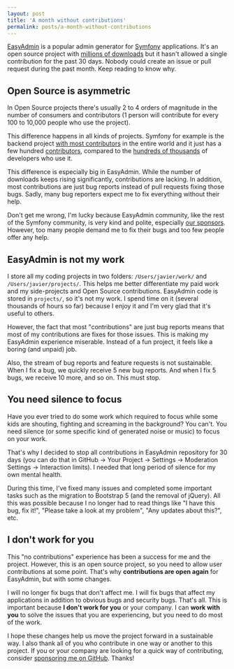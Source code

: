 ```yaml
---
layout: post
title: 'A month without contributions'
permalink: posts/a-month-without-contributions
---
```


[EasyAdmin](https://github.com/EasyCorp/EasyAdminBundle) is a popular admin
generator for [Symfony](https://symfony.com) applications. It's an open source
project with [millions of downloads](https://packagist.org/packages/easycorp/easyadmin-bundle/stats)
but it hasn't allowed a single contribution for the past 30 days. Nobody could
create an issue or pull request during the past month. Keep reading to know why.

Open Source is asymmetric
-------------------------

In Open Source projects there's usually 2 to 4 orders of magnitude in the number
of consumers and contributors (1 person will contribute for every 100 to
10,000 people who use the project).

This difference happens in all kinds of projects. Symfony for example is the
backend project [with most contributors](https://symfony.com/blog/symfony-was-the-backend-framework-with-the-most-contributors-in-2019)
in the entire world and it just has a few hundred [contributors](https://symfony.com/contributors),
compared to the [hundreds of thousands](https://symfony.com/what-is-symfony) of
developers who use it.

This difference is especially big in EasyAdmin. While the number of downloads
keeps rising significantly, contributions are lacking. In addition, most
contributions are just bug reports instead of pull requests fixing those bugs.
Sadly, many bug reporters expect me to fix everything without their help.

Don't get me wrong, I'm lucky because EasyAdmin community, like the rest of the
Symfony community, is very kind and polite, especially
[our sponsors](https://github.com/sponsors/javiereguiluz). However, too many
people demand me to fix their bugs and too few people offer any help.

EasyAdmin is not my work
------------------------

I store all my coding projects in two folders: `/Users/javier/work/` and
`/Users/javier/projects/`. This helps me better differentiate my paid work and
my side-projects and Open Source contributions. EasyAdmin code is stored in
`projects/`, so it's not my work. I spend time on it (several thousands of hours
so far) because I enjoy it and I'm very glad that it's useful to others.

However, the fact that most "contributions" are just bug reports means that
most of my contributions are fixes for those issues. This is making my EasyAdmin
experience miserable. Instead of a fun project, it feels like a boring
(and unpaid) job.

Also, the stream of bug reports and feature requests is not sustainable. When I
fix a bug, we quickly receive 5 new bug reports. And when I fix 5 bugs, we
receive 10 more, and so on. This must stop.

You need silence to focus
-------------------------

Have you ever tried to do some work which required to focus while some kids are
shouting, fighting and screaming in the background? You can't. You need silence
(or some specific kind of generated noise or music) to focus on your work.

That's why I decided to stop all contributions in EasyAdmin repository for 30
days (you can do that in GitHub -> Your Project -> Settings -> Moderation Settings
-> Interaction limits). I needed that long period of silence for my own mental health.

During this time, I've fixed many issues and completed some important tasks such
as the migration to Bootstrap 5 (and the removal of jQuery). All this was possible
because I no longer had to read things like "I have this bug, fix it!",
"Please take a look at my problem", "Any updates about this?", etc.

I don't work for you
--------------------

This "no contributions" experience has been a success for me and the project.
However, this is an open source project, so you need to allow user
contributions at some point. That's why **contributions are open again** for
EasyAdmin, but with some changes.

I will no longer fix bugs that don't affect me. I will fix bugs that affect my
applications in addition to obvious bugs and security bugs. That's all. This is
important because **I don't work for you** or your company. I can **work with you**
to solve the issues that you are experiencing, but you need to do most of the work.

I hope these changes help us move the project forward in a sustainable way.
I also thank all of you who contribute in one way or another to this project.
If you or your company are looking for a quick way of contributing, consider
[sponsoring me on GitHub](https://github.com/sponsors/javiereguiluz). Thanks!
